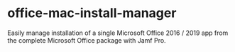 # office-mac-install-manager
Easily manage installation of a single Microsoft Office 2016 / 2019 app from the complete Microsoft Office package with Jamf Pro.
